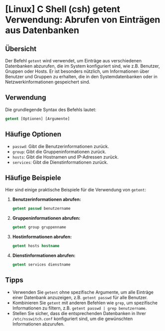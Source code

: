 # [Linux] C Shell (csh) getent Verwendung: Abrufen von Einträgen aus Datenbanken

## Übersicht
Der Befehl `getent` wird verwendet, um Einträge aus verschiedenen Datenbanken abzurufen, die im System konfiguriert sind, wie z.B. Benutzer, Gruppen oder Hosts. Er ist besonders nützlich, um Informationen über Benutzer und Gruppen zu erhalten, die in den Systemdatenbanken oder in Netzwerkinformationen gespeichert sind.

## Verwendung
Die grundlegende Syntax des Befehls lautet:

```csh
getent [Optionen] [Argumente]
```

## Häufige Optionen
- `passwd`: Gibt die Benutzerinformationen zurück.
- `group`: Gibt die Gruppeninformationen zurück.
- `hosts`: Gibt die Hostnamen und IP-Adressen zurück.
- `services`: Gibt die Dienstinformationen zurück.

## Häufige Beispiele
Hier sind einige praktische Beispiele für die Verwendung von `getent`:

1. **Benutzerinformationen abrufen:**
   ```csh
   getent passwd benutzername
   ```

2. **Gruppeninformationen abrufen:**
   ```csh
   getent group gruppenname
   ```

3. **Hostinformationen abrufen:**
   ```csh
   getent hosts hostname
   ```

4. **Dienstinformationen abrufen:**
   ```csh
   getent services dienstname
   ```

## Tipps
- Verwenden Sie `getent` ohne spezifische Argumente, um alle Einträge einer Datenbank anzuzeigen, z.B. `getent passwd` für alle Benutzer.
- Kombinieren Sie `getent` mit anderen Befehlen wie `grep`, um spezifische Informationen zu filtern, z.B. `getent passwd | grep benutzername`.
- Stellen Sie sicher, dass die entsprechenden Datenbanken in Ihrer `/etc/nsswitch.conf` konfiguriert sind, um die gewünschten Informationen abzurufen.